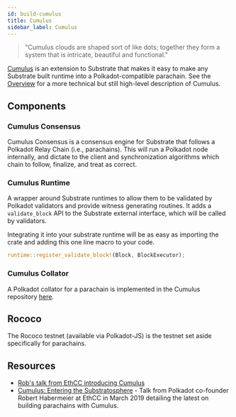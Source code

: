 ```yaml
---
id: build-cumulus
title: Cumulus
sidebar_label: Cumulus
---
```

<!-- page being updated -->
> "Cumulus clouds are shaped sort of like dots; together they form a system that is intricate,
> beautiful and functional."

[Cumulus](https://github.com/paritytech/cumulus) is an extension to Substrate that makes it easy to
make any Substrate built runtime into a Polkadot-compatible parachain. See the
[Overview](https://github.com/paritytech/cumulus/blob/master/docs/overview.md) for a more technical
but still high-level description of Cumulus.

## Components

### Cumulus Consensus

Cumulus Consensus is a consensus engine for Substrate that follows a Polkadot Relay Chain (i.e.,
parachains). This will run a Polkadot node internally, and dictate to the client and synchronization
algorithms which chain to follow, finalize, and treat as correct.

### Cumulus Runtime

A wrapper around Substrate runtimes to allow them to be validated by Polkadot validators and provide
witness generating routines. It adds a `validate_block` API to the Substrate external interface,
which will be called by validators.

Integrating it into your substrate runtime will be as easy as importing the crate and adding this
one line macro to your code.

```rust
runtime::register_validate_block!(Block, BlockExecutor);
```

### Cumulus Collator

A Polkadot collator for a parachain is implemented in the Cumulus repository
[here](https://github.com/paritytech/cumulus/tree/master/client/collator).

## Rococo

The Rococo testnet (available via Polkadot-JS) is the testnet set aside specifically for parachains.

## Resources

- [Rob's talk from EthCC introducing Cumulus](https://www.youtube.com/watch?v=thgtXq5YMOo)
- [Cumulus: Entering the Substratosphere](https://www.youtube.com/watch?v=thgtXq5YMOo) - Talk from
  Polkadot co-founder Robert Habermeier at EthCC in March 2019 detailing the latest on building
  parachains with Cumulus.

